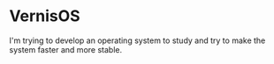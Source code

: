 # VernisOS
I'm trying to develop an operating system to study and try to make the system faster and more stable.
